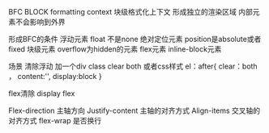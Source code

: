 BFC 
BLOCK formatting context 块级格式化上下文
形成独立的渲染区域
内部元素不会影响到外界

形成BFC的条件
浮动元素     float 不是none
绝对定位元素 position是absolute或者fixed
块级元素     overflow为hidden的元素
flex元素
inline-block元素

场景 清除浮动
加一个div class clear both
或者css样式 el：after{ clear：both ， content:'', display:block }


flex清除
display flex


Flex-direction 主轴方向
Justify-content 主轴的对齐方式 
Align-items 交叉轴的对齐方式 
flex-wrap 是否换行
